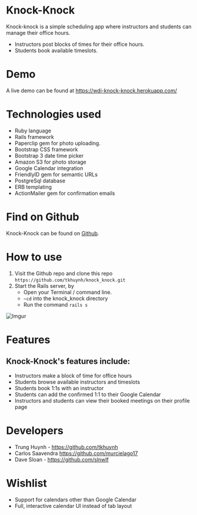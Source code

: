 # Knock-Knock

Knock-knock is a simple scheduling app where instructors and students can manage their office hours. 

- Instructors post blocks of times for their office hours.
- Students book available timeslots.

# Demo
A live demo can be found at <https://wdi-knock-knock.herokuapp.com/>

# Technologies used

- Ruby language 
- Rails framework 
- Paperclip gem for photo uploading.  
- Bootstrap CSS framework 
- Bootstrap 3 date time picker 
- Amazon S3 for photo storage  
- Google Calendar integration 
- FriendlyID gem for semantic URLs  
- PostgreSql database 
- ERB templating 
- ActionMailer gem for confirmation emails
 

# Find on Github
Knock-Knock can be found on [Github](https://github.com/tkhuynh/knock_knock).

# How to use

1. Visit the Github repo and clone this repo `https://github.com/tkhuynh/knock_knock.git`
2. Start the Rails server, by
	- Open your Terminal / command line.
	- `~cd` into the knock_knock directory
	- Run the command `rails s`

![Imgur](http://i.imgur.com/g8OPkDf.jpg)

# Features

## Knock-Knock's features include:


- Instructors make a block of time for office hours
- Students browse available instructors and timeslots
- Students book 1:1s with an instructor
- Students can add the confirmed 1:1 to their Google Calendar
- Instructors and students can view their booked meetings on their profile page


# Developers


- Trung Huynh - <https://github.com/tkhuynh>
- Carlos Saavendra <https://github.com/murcielago17>
- Dave Sloan - <https://github.com/slnwlf>

# Wishlist

- Support for calendars other than Google Calendar
- Full, interactive calendar UI instead of tab layout
 




